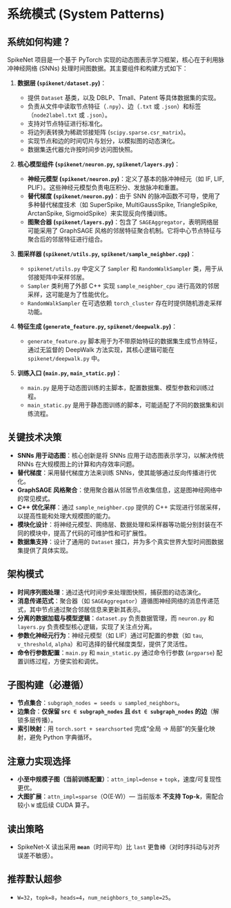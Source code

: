 # 系统模式 (System Patterns)

## 系统如何构建？

SpikeNet 项目是一个基于 PyTorch 实现的动态图表示学习框架，核心在于利用脉冲神经网络 (SNNs) 处理时间图数据。其主要组件和构建方式如下：

1. **数据层 (`spikenet/dataset.py`)**：

   * 提供 `Dataset` 基类，以及 DBLP、Tmall、Patent 等具体数据集的实现。
   * 负责从文件中读取节点特征（`.npy`）、边（`.txt` 或 `.json`）和标签（`node2label.txt` 或 `.json`）。
   * 支持对节点特征进行标准化。
   * 将边列表转换为稀疏邻接矩阵 (`scipy.sparse.csr_matrix`)。
   * 实现节点和边的时间切片与划分，以模拟图的动态演化。
   * 数据集迭代器允许按时间步访问图快照。
2. **核心模型组件 (`spikenet/neuron.py`, `spikenet/layers.py`)**：

   * **神经元模型 (`spikenet/neuron.py`)**：定义了基本的脉冲神经元（如 IF, LIF, PLIF）。这些神经元模型负责电压积分、发放脉冲和重置。
   * **替代梯度 (`spikenet/neuron.py`)**：由于 SNN 的脉冲函数不可导，使用了多种替代梯度技术（如 SuperSpike, MultiGaussSpike, TriangleSpike, ArctanSpike, SigmoidSpike）来实现反向传播训练。
   * **图聚合器 (`spikenet/layers.py`)**：包含了 `SAGEAggregator`，表明网络层可能采用了 GraphSAGE 风格的邻居特征聚合机制。它将中心节点特征与聚合后的邻居特征进行组合。
3. **图采样器 (`spikenet/utils.py`, `spikenet/sample_neighber.cpp`)**：

   * `spikenet/utils.py` 中定义了 `Sampler` 和 `RandomWalkSampler` 类，用于从邻接矩阵中采样邻居。
   * `Sampler` 类利用了外部 C++ 实现 `sample_neighber_cpu` 进行高效的邻居采样，这可能是为了性能优化。
   * `RandomWalkSampler` 在可选依赖 `torch_cluster` 存在时提供随机游走采样功能。
4. **特征生成 (`generate_feature.py`, `spikenet/deepwalk.py`)**：

   * `generate_feature.py` 脚本用于为不带原始特征的数据集生成节点特征，通过无监督的 DeepWalk 方法实现，其核心逻辑可能在 `spikenet/deepwalk.py` 中。
5. **训练入口 (`main.py`, `main_static.py`)**：

   * `main.py` 是用于动态图训练的主脚本，配置数据集、模型参数和训练过程。
   * `main_static.py` 是用于静态图训练的脚本，可能适配了不同的数据集和训练流程。

## 关键技术决策

* **SNNs 用于动态图**：核心创新是将 SNNs 应用于动态图表示学习，以解决传统 RNNs 在大规模图上的计算和内存效率问题。
* **替代梯度**：采用替代梯度方法来训练 SNNs，使其能够通过反向传播进行优化。
* **GraphSAGE 风格聚合**：使用聚合器从邻居节点收集信息，这是图神经网络中的常见模式。
* **C++ 优化采样**：通过 `sample_neighber.cpp` 提供的 C++ 实现进行邻居采样，以提高性能和处理大规模图的能力。
* **模块化设计**：将神经元模型、网络层、数据处理和采样器等功能分别封装在不同的模块中，提高了代码的可维护性和可扩展性。
* **数据集支持**：设计了通用的 `Dataset` 接口，并为多个真实世界大型时间图数据集提供了具体实现。

## 架构模式

* **时间序列图处理**：通过迭代时间步来处理图快照，捕获图的动态演化。
* **消息传递范式**：聚合器（如 `SAGEAggregator`）遵循图神经网络的消息传递范式，其中节点通过聚合邻居信息来更新其表示。
* **分离的数据加载与模型逻辑**：`dataset.py` 负责数据管理，而 `neuron.py` 和 `layers.py` 负责模型核心逻辑，实现了关注点分离。
* **参数化神经元行为**：神经元模型（如 LIF）通过可配置的参数（如 `tau`, `v_threshold`, `alpha`）和可选择的替代梯度类型，提供了灵活性。
* **命令行参数配置**：`main.py` 和 `main_static.py` 通过命令行参数 (`argparse`) 配置训练过程，方便实验和调优。

## 子图构建（必遵循）

- **节点集合**：`subgraph_nodes = seeds ∪ sampled_neighbors`。
- **边集合**：**仅保留 `src ∈ subgraph_nodes` 且 `dst ∈ subgraph_nodes` 的边**（解锁多层传播）。
- **索引映射**：用 `torch.sort + searchsorted` 完成“全局 → 局部”的矢量化映射，避免 Python 字典循环。

## 注意力实现选择

- **小至中规模子图（当前训练配置）**：`attn_impl=dense` + `topk`，速度/可复现性更优。
- **大图扩展**：`attn_impl=sparse`（O(E·W)）— 当前版本 **不支持 Top-k**，需配合较小 `W` 或后续 CUDA 算子。

## 读出策略

- SpikeNet-X 读出采用 **`mean`**（时间平均）比 `last` 更鲁棒（对时序抖动与对齐误差不敏感）。

## 推荐默认超参

- `W=32`，`topk=8`，`heads=4`，`num_neighbors_to_sample=25`。
